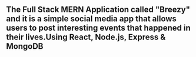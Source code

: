 ## The Full Stack MERN Application called "Breezy" and it is a simple social media app that allows users to post interesting events that happened in their lives.Using React, Node.js, Express & MongoDB
